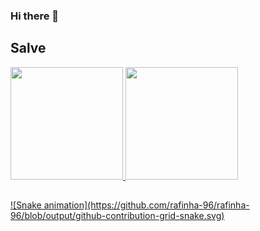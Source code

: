 ### Hi there 👋

<!--
**rafinha-96/rafinha-96** is a ✨ _special_ ✨ repository because its `README.md` (this file) appears on your GitHub profile.

Here are some ideas to get you started:

- 🔭 I’m currently working on ...
- 🌱 I’m currently learning ...
- 👯 I’m looking to collaborate on ...
- 🤔 I’m looking for help with ...
- 💬 Ask me about ...
- 📫 How to reach me: ...
- 😄 Pronouns: ...
- ⚡ Fun fact: ...
-->
## Salve 
 <div>
  <a href="https://github.com/rafinha-96">
  <img height="180em" src="https://github-readme-stats.vercel.app/api?username=rafinha-96&show_icons=true&theme=dracula&include_all_commits=true&count_private=true"/>
  <img height="180em" src="https://github-readme-stats.vercel.app/api/top-langs/?username=rafinha-96&layout=compact&langs_count=7&theme=dracula"/>
</div>
  
  ##
 
<div> 
  ![Snake animation](https://github.com/rafinha-96/rafinha-96/blob/output/github-contribution-grid-snake.svg)
 
</div>

